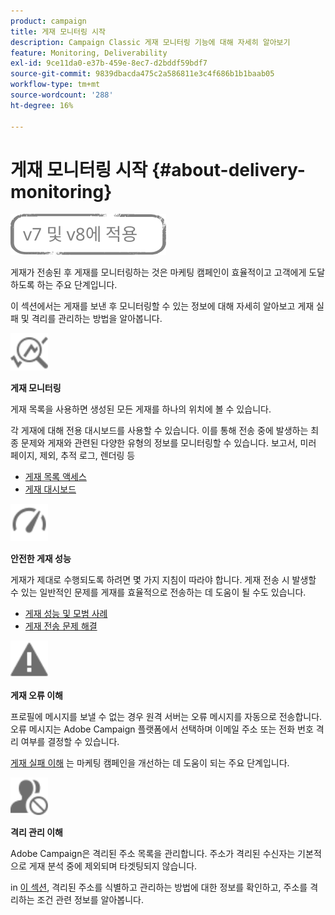 ```yaml
---
product: campaign
title: 게재 모니터링 시작
description: Campaign Classic 게재 모니터링 기능에 대해 자세히 알아보기
feature: Monitoring, Deliverability
exl-id: 9ce11da0-e37b-459e-8ec7-d2bddf59bdf7
source-git-commit: 9839dbacda475c2a586811e3c4f686b1b1baab05
workflow-type: tm+mt
source-wordcount: '288'
ht-degree: 16%

---
```


# 게재 모니터링 시작 {#about-delivery-monitoring}

![](../../assets/common.svg)

게재가 전송된 후 게재를 모니터링하는 것은 마케팅 캠페인이 효율적이고 고객에게 도달하도록 하는 주요 단계입니다.

이 섹션에서는 게재를 보낸 후 모니터링할 수 있는 정보에 대해 자세히 알아보고 게재 실패 및 격리를 관리하는 방법을 알아봅니다.

<img src="assets/do-not-localize/icon_monitor.svg" width="60px">

**게재 모니터링**

게재 목록을 사용하면 생성된 모든 게재를 하나의 위치에 볼 수 있습니다.

각 게재에 대해 전용 대시보드를 사용할 수 있습니다. 이를 통해 전송 중에 발생하는 최종 문제와 게재와 관련된 다양한 유형의 정보를 모니터링할 수 있습니다. 보고서, 미러 페이지, 제외, 추적 로그, 렌더링 등

* [게재 목록 액세스](list-of-deliveries.md)
* [게재 대시보드](delivery-dashboard.md)

<img src="assets/do-not-localize/icon_guidelines.svg" width="60px">

**안전한 게재 성능**

게재가 제대로 수행되도록 하려면 몇 가지 지침이 따라야 합니다. 게재 전송 시 발생할 수 있는 일반적인 문제를 게재를 효율적으로 전송하는 데 도움이 될 수도 있습니다.

* [게재 성능 및 모범 사례](delivery-performances.md)
* [게재 전송 문제 해결](delivery-troubleshooting.md)

<img src="assets/do-not-localize/icon_failure.svg" width="60px">

**게재 오류 이해**

프로필에 메시지를 보낼 수 없는 경우 원격 서버는 오류 메시지를 자동으로 전송합니다. 오류 메시지는 Adobe Campaign 플랫폼에서 선택하며 이메일 주소 또는 전화 번호 격리 여부를 결정할 수 있습니다.

[게재 실패 이해](understanding-delivery-failures.md) 는 마케팅 캠페인을 개선하는 데 도움이 되는 주요 단계입니다.

<img src="assets/do-not-localize/icon_quarantine.svg" width="60px">

**격리 관리 이해**

Adobe Campaign은 격리된 주소 목록을 관리합니다. 주소가 격리된 수신자는 기본적으로 게재 분석 중에 제외되며 타겟팅되지 않습니다.

in [이 섹션](understanding-quarantine-management.md), 격리된 주소를 식별하고 관리하는 방법에 대한 정보를 확인하고, 주소를 격리하는 조건 관련 정보를 알아봅니다.
